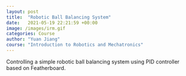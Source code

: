 ```yaml
---
layout: post
title:  "Robotic Ball Balancing System"
date:   2021-05-19 22:21:59 +00:00
image: /images/irm.gif
categories: Course
author: "Yuan Jiang"
course: "Introduction to Robotics and Mechatronics"
---
```

Controlling a simple robotic ball balancing system using PID controller based on Featherboard.